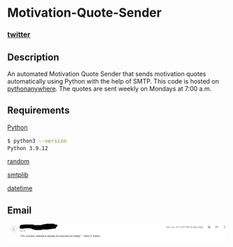 # Motivation-Quote-Sender

### [twitter](https://twitter.com/achte_te)

## Description

An automated Motivation Quote Sender that sends motivation quotes automatically using Python with the help of SMTP. This code is hosted on [pythonanywhere](https://www.pythonanywhere.com). The quotes are sent weekly on Mondays at 7:00 a.m.

## Requirements

[Python](https://www.python.org/)

```sh
$ python3 --version
Python 3.9.12
```

[random](https://docs.python.org/3/library/random.html)

[smtplib](https://docs.python.org/3/library/smtplib.html)

[datetime](https://docs.python.org/3/library/datetime.html)

## Email
![](email.png)
